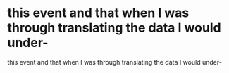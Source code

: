 # this event and that when I was through translating the data I would under-

this event and that when I was through translating the data I would under-